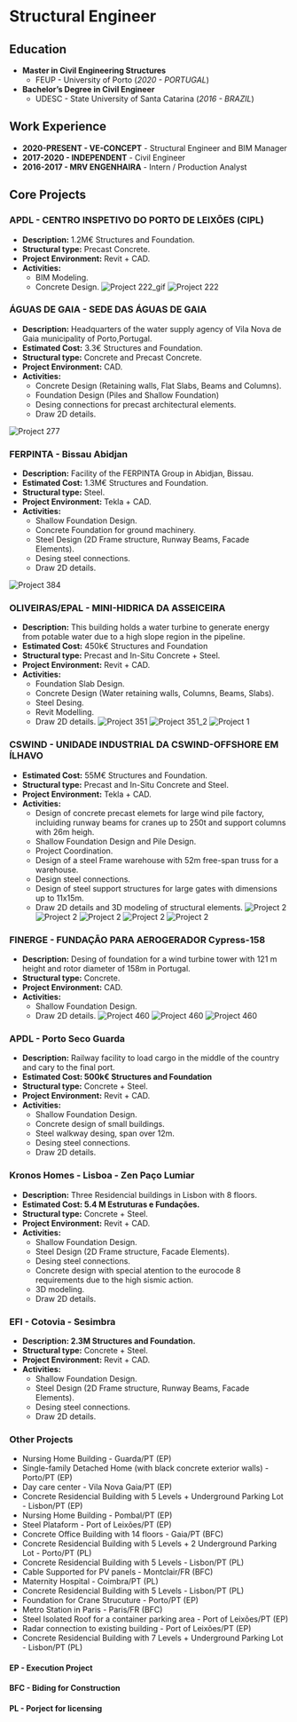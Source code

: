 # Structural Engineer

## Education
- **Master in Civil Engineering Structures**
  - FEUP - University of Porto (_2020 - PORTUGAL_)
- **Bachelor’s Degree in Civil Engineer** 
  - UDESC - State University of Santa Catarina (_2016 - BRAZIL_)

## Work Experience
* **2020-PRESENT - VE-CONCEPT** - Structural Engineer and BIM Manager
* **2017-2020 - INDEPENDENT** - Civil Engineer
* **2016-2017 - MRV ENGENHAIRA** - Intern / Production Analyst 

## Core Projects
### APDL - CENTRO INSPETIVO DO PORTO DE LEIXÕES (CIPL)
- **Description:** 1.2M€ Structures and Foundation.
- **Structural type:** Precast Concrete. 
- **Project Environment:** Revit + CAD.
- **Activities:** 
  - BIM Modeling.
  - Concrete Design.
![Project 222_gif](assets/gifs/222.gif)
![Project 222](assets/img/APDL_V2__Photo-1.jpg)

### ÁGUAS DE GAIA - SEDE DAS ÁGUAS DE GAIA
- **Description:** Headquarters of the water supply agency of Vila Nova de Gaia municipality of Porto,Portugal.
- **Estimated Cost:** 3.3€ Structures and Foundation.
- **Structural type:** Concrete and Precast Concrete.
- **Project Environment:** CAD.
- **Activities:** 
  - Concrete Design (Retaining walls, Flat Slabs, Beams and Columns).
  - Foundation Design (Piles and Shallow Foundation)
  - Desing connections for precast architectural elements.
  - Draw 2D details.
    
![Project 277](assets/gifs/277.gif)

### FERPINTA - Bissau Abidjan
- **Description:** Facility of the FERPINTA Group in Abidjan, Bissau.
- **Estimated Cost:** 1.3M€ Structures and Foundation.
- **Structural type:** Steel.
- **Project Environment:** Tekla + CAD.
- **Activities:** 
  - Shallow Foundation Design.
  - Concrete Foundation for ground machinery.
  - Steel Design (2D Frame structure, Runway Beams, Facade Elements).
  - Desing steel connections.
  - Draw 2D details.

![Project 384](assets/gifs/384.gif)

### OLIVEIRAS/EPAL - MINI-HIDRICA DA ASSEICEIRA 
- **Description:** This building holds a water turbine to generate energy from potable water due to a high slope region in the pipeline. 
- **Estimated Cost:** 450k€ Structures and Foundation
- **Structural type:** Precast and In-Situ Concrete + Steel.
- **Project Environment:** Revit + CAD.
- **Activities:** 
  - Foundation Slab Design.
  - Concrete Design (Water retaining walls, Columns, Beams, Slabs).
  - Steel Desing.
  - Revit Modelling.
  - Draw 2D details.
![Project 351](assets/gifs/351.gif)
![Project 351_2](assets/img/351-MHASS-(2).jpg)
![Project 1](assets/img/351-MHASS.jpg)

### CSWIND - UNIDADE INDUSTRIAL DA CSWIND-OFFSHORE EM ÍLHAVO
- **Estimated Cost:** 55M€ Structures and Foundation.
- **Structural type:** Precast and In-Situ Concrete and Steel.
- **Project Environment:** Tekla + CAD.
- **Activities:**
  - Design of concrete precast elemets for large wind pile factory, incluiding runway beams for cranes up to 250t and support columns with 26m heigh.
  - Shallow Foundation Design and Pile Design.
  - Project Coordination.
  - Design of a steel Frame warehouse with 52m free-span truss for a warehouse.
  - Design steel connections.
  - Design of steel support structures for large gates with dimensions up to 11x15m.
  - Draw 2D details and 3D modeling of structural elements.
![Project 2](assets/img/426-CSWIND.jpg)
![Project 2](assets/img/IM.jpeg)
![Project 2](assets/img/PNT250.jpeg)
![Project 2](assets/img/WT.jpeg)
![Project 2](assets/img/C_Port.jpeg)

### FINERGE - FUNDAÇÃO PARA AEROGERADOR Cypress-158
- **Description:** Desing of foundation for a wind turbine tower with 121 m height and rotor diameter of 158m in Portugal. 
- **Structural type:** Concrete.
- **Project Environment:** CAD.
- **Activities:** 
  - Shallow Foundation Design.
  - Draw 2D details.
![Project 460](assets/img/460-Finerge_GE156-(4).jpg)
![Project 460](assets/img/460-Finerge_GE156-(11).jpg)
![Project 460](assets/img/460-Project.jpg)

### APDL - Porto Seco Guarda 
- **Description:** Railway facility to load cargo in the middle of the country and cary to the final port.
- **Estimated Cost: 500k€ Structures and Foundation**
- **Structural type:** Concrete + Steel.
- **Project Environment:** Revit + CAD.
- **Activities:** 
  - Shallow Foundation Design.
  - Concrete design of small buildings.
  - Steel walkway desing, span over 12m.
  - Desing steel connections.
  - Draw 2D details.
 
### Kronos Homes - Lisboa - Zen Paço Lumiar
- **Description:** Three Residencial  buildings in Lisbon with 8 floors.
- **Estimated Cost: 5.4 M Estruturas e Fundações.**
- **Structural type:** Concrete + Steel.
- **Project Environment:** Revit + CAD.
- **Activities:** 
  - Shallow Foundation Design.
  - Steel Design (2D Frame structure, Facade Elements).
  - Desing steel connections.
  - Concrete design with special atention to the eurocode 8 requirements due to the high sismic action.
  - 3D modeling.
  - Draw 2D details.

### EFI - Cotovia - Sesimbra  
- **Description: 2.3M Structures and Foundation.**
- **Structural type:** Concrete + Steel.
- **Project Environment:** Revit + CAD.
- **Activities:** 
  - Shallow Foundation Design.
  - Steel Design (2D Frame structure, Runway Beams, Facade Elements).
  - Desing steel connections.
  - Draw 2D details.
  
### Other Projects
- Nursing Home Building - Guarda/PT (EP)
- Single-family Detached Home (with black concrete exterior walls) - Porto/PT (EP)
- Day care center - Vila Nova Gaia/PT (EP)
- Concrete Residencial Building with 5 Levels + Underground Parking Lot - Lisbon/PT (EP)
- Nursing Home Building - Pombal/PT (EP)
- Steel Plataform -  Port of Leixões/PT (EP)
- Concrete Office Building with 14 floors - Gaia/PT (BFC)
- Concrete Residencial Building with 5 Levels + 2 Underground Parking Lot - Porto/PT (PL)
- Concrete Residencial Building with 5 Levels - Lisbon/PT (PL)
- Cable Supported for PV panels - Montclair/FR (BFC)
- Maternity Hospital - Coimbra/PT (PL)
- Concrete Residencial Building with 5 Levels - Lisbon/PT (PL)
- Foundation for Crane Strucuture - Porto/PT (EP)
- Metro Station in Paris - Paris/FR (BFC)
- Steel Isolated Roof for a container parking area - Port of Leixões/PT (EP)
- Radar connection to existing building - Port of Leixões/PT (EP)
- Concrete Residencial Building with 7 Levels + Underground Parking Lot - Lisbon/PT (PL)
#### EP - Execution Project
#### BFC - Biding for Construction
#### PL - Porject for licensing
 
